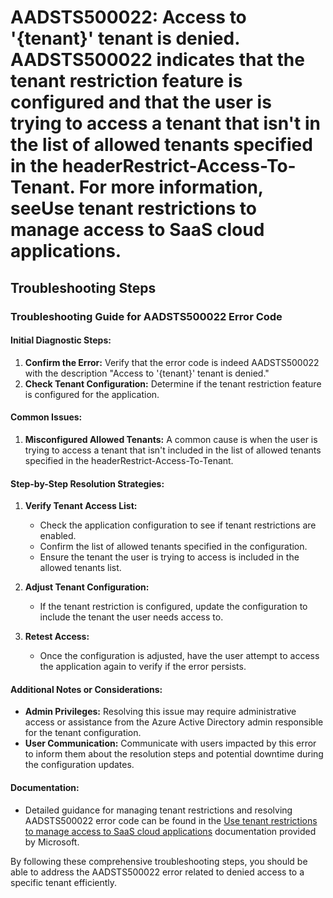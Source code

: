 
# AADSTS500022: Access to '{tenant}' tenant is denied. AADSTS500022 indicates that the tenant restriction feature is configured and that the user is trying to access a tenant that isn't in the list of allowed tenants specified in the headerRestrict-Access-To-Tenant. For more information, seeUse tenant restrictions to manage access to SaaS cloud applications.


## Troubleshooting Steps
### Troubleshooting Guide for AADSTS500022 Error Code

#### Initial Diagnostic Steps:
1. **Confirm the Error:** Verify that the error code is indeed AADSTS500022 with the description "Access to '{tenant}' tenant is denied."
2. **Check Tenant Configuration:** Determine if the tenant restriction feature is configured for the application.

#### Common Issues:
1. **Misconfigured Allowed Tenants:** A common cause is when the user is trying to access a tenant that isn't included in the list of allowed tenants specified in the headerRestrict-Access-To-Tenant.

#### Step-by-Step Resolution Strategies:
1. **Verify Tenant Access List:** 
    - Check the application configuration to see if tenant restrictions are enabled.
    - Confirm the list of allowed tenants specified in the configuration.
    - Ensure the tenant the user is trying to access is included in the allowed tenants list.

2. **Adjust Tenant Configuration:**
    - If the tenant restriction is configured, update the configuration to include the tenant the user needs access to.
  
3. **Retest Access:**
    - Once the configuration is adjusted, have the user attempt to access the application again to verify if the error persists.

#### Additional Notes or Considerations:
- **Admin Privileges:** Resolving this issue may require administrative access or assistance from the Azure Active Directory admin responsible for the tenant configuration.
- **User Communication:** Communicate with users impacted by this error to inform them about the resolution steps and potential downtime during the configuration updates.

#### Documentation:
- Detailed guidance for managing tenant restrictions and resolving AADSTS500022 error code can be found in the [Use tenant restrictions to manage access to SaaS cloud applications](https://docs.microsoft.com/en-us/azure/active-directory/manage-apps/tenant-restrictions) documentation provided by Microsoft.

By following these comprehensive troubleshooting steps, you should be able to address the AADSTS500022 error related to denied access to a specific tenant efficiently.